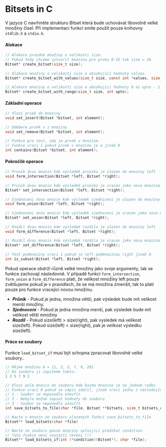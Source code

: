 # Bitsets in C

V jazyce C navrhněte strukturu Bitset která bude uchovávat libovolně velké množiny čísel. Při implementaci funkcí smíte použít pouze knihovny ```stdlib.h``` a ```stdio.h```.

#### Alokace
```c
// Alokace prazdné množiny o velikosti size.
// Pokud tedy chceme vytvorit mnozinu pro prvku 0-15 tak size = 16.
Bitset* create_bitset(size_t size);
    
// Alokace množiny o velikosti size a obsahující hodnoty values.
Bitset* create_bitset_with_values(size_t size, const int *values, size_t array_size);
    
// Alokace mnoziny o velikosti size a obsahujici hodnoty 0 az upto - 1
Bitset* create_bitset_with_range(size_t size, int upto);
```
#### Základní operace
```c
// Vlozi prvek do mnoziny
void set_insert(Bitset *bitset, int element);
    
// Odebere prvek v z mnoziny
void set_remove(Bitset *bitset, int element);
    
// Funkce pro test, zda je prvek v mnozine. 
// Funkce vraci 1 pokud prvek v mnozine je a jinak 0
int contains(Bitset *bitset, int element);
```
#### Pokročilé operace
```c
// Prunik dvou mnozin kde výsledek pruniku je ulozen do mnoziny left
void form_intersection(Bitset *left, Bitset *right);
    
// Prunik dvou mnozin kde výsledek pruniku je vracen jako nova mnozina
Bitset* set_intersection(Bitset *left, Bitset *right);
    
// Sjednoceni dvou mnozin kde výsledek sjedniceni je ulozen do mnoziny left
void form_union(Bitset *left, Bitset *right);
    
// Sjednoceni dvou mnozin kde výsledek sjednoceni je vracen jako nova mnozina
Bitset* set_union(Bitset *left, Bitset *right);
    
// Rozdil dvou mnozin kde výsledek rozdilu je ulozen do mnoziny left
void form_difference(Bitset *left, Bitset *right);
    
// Rozdil dvou mnozin kde výsledek rozdilu je vracen jako nova mnozina
Bitset* set_difference(Bitset *left, Bitset *right);
    
// Test podmnoziny vraci 1 pokud je left podmnozinou right jinak 0.
int is_subset(Bitset *left, Bitset *right);
```
Pokud operace obdrží různě velké množiny jako svoje argumenty, tak se funkce zachovají následovně. V případě funkcí `form_intersection`, `form_union` a `form_difference` platí, že velikost množiny left pouze zvětšujeme pokud je v pravidlech, že se má množina zmenšit, tak to platí pouze pro funkce vracející novou množinu.

- ***Průnik*** - Pokud je jedna, množina větší, pak výsledek bude mít velikost menší množiny.
- ***Sjednocení*** - Pokud je jedna množina menší, pak výsledek bude mít velikost větší množiny
- ***Rozdíl*** - Pokud size(left) > size(right), pak vysledek má velikost size(left). Pokud size(left) < size(right), pak je velikost výsledku size(left).

#### Práce se soubory

Funkce `load_bitset_if` musí být schopna zpracovat libovolně velké soubory..


```c
// Mějme množinu A = {1, 3, 5, 7, 9, 20}
// Do souboru ji zapišeme takto:
1 3 5 7 9 2
```

```c
// Ulozi pole mnozin do souboru kde kazda mnozina je na jednom radku
// Funkce vrací 0 pokud se zápis zdařil, jinak vrací jednu z následujících hodnot
// 1 - Soubor se nepovedlo otevřít
// 2 - Nebylo možné zapsat hodnoty do souboru
// 3 - Soubor se nepovedlo uzavřít 
int save_bitsets_to_file(char *file, Bitset **bitsets, size_t bitsets_count)

// Nacte n mnozin ze souboru ulozenych funkci save_bitsets_to_file
Bitset** load_bitsets(char *file)

// Nacte ze souboru pouze mnoziny splnujici predikat condition
// Tato funkce neni soucasti reseni (!)
Bitset** load_bitsets_if(int (*condition)(Bitset*), char *file);
```
